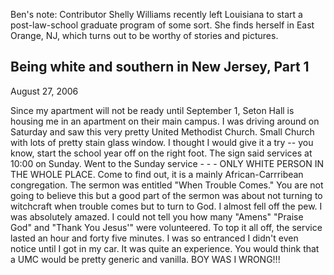 
Ben's note: Contributor Shelly Williams recently left Louisiana to start a post-law-school graduate program of some sort. She finds herself in East Orange, NJ, which turns out to be worthy of stories and pictures.

Being white and southern in New Jersey, Part 1
----------------------------------------------

August 27, 2006

Since my apartment will not be ready until September 1, Seton Hall is housing me in an apartment on their main campus. I was driving around on Saturday and saw this very pretty United Methodist Church. Small Church with lots of pretty stain glass window. I thought I would give it a try -- you know, start the school year off on the right foot. The sign said services at 10:00 on Sunday. Went to the Sunday service - - - ONLY WHITE PERSON IN THE WHOLE PLACE. Come to find out, it is a mainly African-Carrribean congregation. The sermon was entitled "When Trouble Comes." You are not going to believe this but a good part of the sermon was about not turning to witchcraft when trouble comes but to turn to God. I almost fell off the pew. I was absolutely amazed. I could not tell you how many "Amens" "Praise God" and "Thank You Jesus'" were volunteered. To top it all off, the service lasted an hour and forty five minutes. I was so entranced I didn't even notice until I got in my car. It was quite an experience. You would think that a UMC would be pretty generic and vanilla. BOY WAS I WRONG!!!